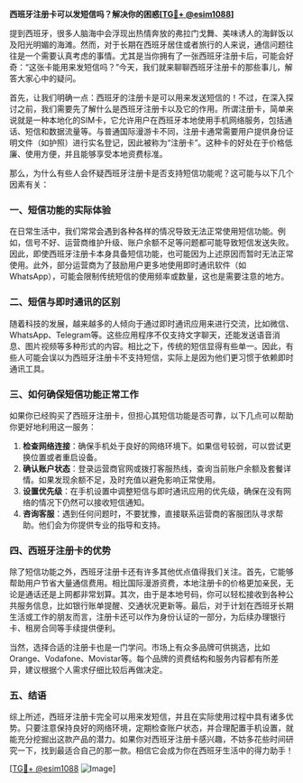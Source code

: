 **西班牙注册卡可以发短信吗？解决你的困惑[[TG💪+ @esim1088](https://t.me/s/esim1088)]**

提到西班牙，很多人脑海中会浮现出热情奔放的弗拉门戈舞、美味诱人的海鲜饭以及阳光明媚的海滩。然而，对于长期在西班牙居住或者旅行的人来说，通信问题往往是一个需要认真考虑的事情。尤其是当你拥有了一张西班牙注册卡后，可能会好奇：“这张卡能用来发短信吗？”今天，我们就来聊聊西班牙注册卡的那些事儿，解答大家心中的疑问。

首先，让我们明确一点：西班牙的注册卡是可以用来发送短信的！不过，在深入探讨之前，我们需要先了解什么是西班牙注册卡以及它的作用。所谓注册卡，简单来说就是一种本地化的SIM卡，它允许用户在西班牙本地使用手机网络服务，包括通话、短信和数据流量等。与普通国际漫游卡不同，注册卡通常需要用户提供身份证明文件（如护照）进行实名登记，因此被称为“注册卡”。这种卡的好处在于价格低廉、使用方便，并且能够享受本地资费标准。

那么，为什么有些人会怀疑西班牙注册卡是否支持短信功能呢？这可能与以下几个因素有关：

### **一、短信功能的实际体验**
在日常生活中，我们常常会遇到各种各样的情况导致无法正常使用短信功能。例如，信号不好、运营商维护升级、账户余额不足等问题都可能导致短信发送失败。因此，即使西班牙注册卡本身具备短信功能，也可能因为上述原因而暂时无法正常使用。此外，部分运营商为了鼓励用户更多地使用即时通讯软件（如WhatsApp），可能会限制传统短信的使用频率或数量，这也是需要注意的地方。

### **二、短信与即时通讯的区别**
随着科技的发展，越来越多的人倾向于通过即时通讯应用来进行交流，比如微信、WhatsApp、Telegram等。这些应用程序不仅支持文字聊天，还能发送语音消息、图片视频等多种形式的内容。相比之下，传统的短信显得有些单一。因此，有些人可能会误以为西班牙注册卡不支持短信，实际上是因为他们更习惯于依赖即时通讯工具。

### **三、如何确保短信功能正常工作**
如果你已经购买了西班牙注册卡，但担心其短信功能是否可靠，以下几点可以帮助你更好地利用这一服务：

1. **检查网络连接**：确保手机处于良好的网络环境下。如果信号较弱，可以尝试更换位置或者重启设备。
2. **确认账户状态**：登录运营商官网或拨打客服热线，查询当前账户余额及套餐详情。如果发现余额不足，及时充值以避免影响正常使用。
3. **设置优先级**：在手机设置中调整短信与即时通讯应用的优先级，确保在没有网络的情况下仍然可以接收短信通知。
4. **咨询客服**：遇到任何问题时，不要犹豫，直接联系运营商的客服团队寻求帮助。他们会为你提供专业的指导和支持。

### **四、西班牙注册卡的优势**
除了短信功能之外，西班牙注册卡还有许多其他优点值得我们关注。首先，它能够帮助用户节省大量通信费用。相比国际漫游资费，本地注册卡的价格更加亲民，无论是通话还是上网都非常划算。其次，由于是本地号码，你可以轻松接收到各种公共服务信息，比如银行账单提醒、交通状况更新等。最后，对于计划在西班牙长期生活或工作的朋友而言，注册卡还可以作为身份认证的一部分，为后续办理银行卡、租房合同等手续提供便利。

当然，选择合适的注册卡也是一门学问。市场上有众多品牌可供挑选，比如Orange、Vodafone、Movistar等。每个品牌的资费结构和服务内容都有所差异，建议根据个人需求仔细比较后再做决定。

### **五、结语**
综上所述，西班牙注册卡完全可以用来发短信，并且在实际使用过程中具有诸多优势。只要注意保持良好的网络环境，定期检查账户状态，并合理配置手机设置，就能充分挖掘出这款产品的潜力。如果你对西班牙注册卡感兴趣，不妨多花些时间研究一下，找到最适合自己的那一款。相信它会成为你在西班牙生活中的得力助手！

[[TG💪+ @esim1088](https://t.me/s/esim1088) ![Image](https://i.postimg.cc/4NQfJmqS/Snipaste-2025-05-13-00-14-12.png)]